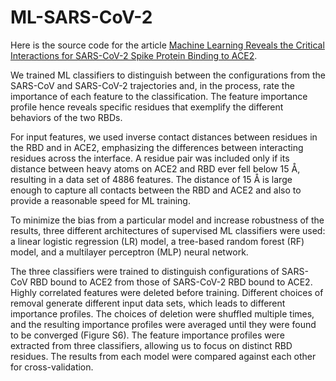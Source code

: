 # ML-SARS-CoV-2

Here is the source code for the article [Machine Learning Reveals the Critical Interactions for SARS-CoV-2 Spike Protein Binding to ACE2](https://pubs.acs.org/doi/full/10.1021/acs.jpclett.1c01494).

We trained ML classifiers to distinguish between the configurations from the SARS-CoV and SARS-CoV-2 trajectories and, in the process, rate the importance of each feature to the classification. The feature importance profile hence reveals specific residues that exemplify the different behaviors of the two RBDs.

For input features, we used inverse contact distances between residues in the RBD and in ACE2, emphasizing the differences between interacting residues across the interface. A residue pair was included only if its distance between heavy atoms on ACE2 and RBD ever fell below 15 Å, resulting in a data set of 4886 features. The distance of 15 Å is large enough to capture all contacts between the RBD and ACE2 and also to provide a reasonable speed for ML training. 

To minimize the bias from a particular model and increase robustness of the results, three different architectures of supervised ML classifiers were used: a linear logistic regression (LR) model, a tree-based random forest (RF) model, and a multilayer perceptron (MLP) neural network.

The three classifiers were trained to distinguish configurations of SARS-CoV RBD bound to ACE2 from those of SARS-CoV-2 RBD bound to ACE2. Highly correlated features were deleted before training. Different choices of removal generate different input data sets, which leads to different importance profiles. The choices of deletion were shuffled multiple times, and the resulting importance profiles were averaged until they were found to be converged (Figure S6). The feature importance profiles were extracted from three classifiers, allowing us to focus on distinct RBD residues. The results from each model were compared against each other for cross-validation.
